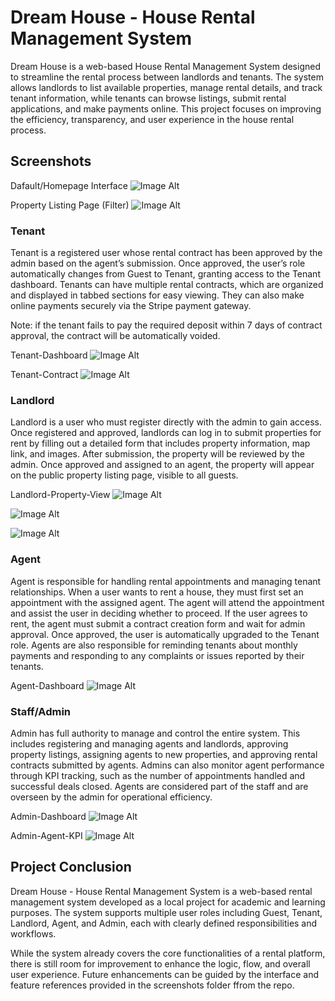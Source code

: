 # Dream House - House Rental Management System

Dream House is a web-based House Rental Management System designed to streamline the rental process between landlords and tenants. The system allows landlords to list available properties, manage rental details, and track tenant information, while tenants can browse listings, submit rental applications, and make payments online. This project focuses on improving the efficiency, transparency, and user experience in the house rental process.

## Screenshots
Dafault/Homepage Interface
![Image Alt](https://github.com/aiymnn/House-Rental-Management-System-DreamHouse/blob/4b40f427c7b2a85c965e668280b5a016f7af10aa/screenshorts/GuestUser/Homepage.png)

Property Listing Page (Filter)
![Image Alt](https://github.com/aiymnn/House-Rental-Management-System-DreamHouse/blob/4b40f427c7b2a85c965e668280b5a016f7af10aa/screenshorts/GuestUser/filter.png)


### Tenant
Tenant is a registered user whose rental contract has been approved by the admin based on the agent’s submission. Once approved, the user’s role automatically changes from Guest to Tenant, granting access to the Tenant dashboard. Tenants can have multiple rental contracts, which are organized and displayed in tabbed sections for easy viewing. They can also make online payments securely via the Stripe payment gateway.

Note: if the tenant fails to pay the required deposit within 7 days of contract approval, the contract will be automatically voided.

Tenant-Dashboard
![Image Alt](https://github.com/aiymnn/House-Rental-Management-System-DreamHouse/blob/4b40f427c7b2a85c965e668280b5a016f7af10aa/screenshorts/Tenant/dashboard.png)

Tenant-Contract
![Image Alt](https://github.com/aiymnn/House-Rental-Management-System-DreamHouse/blob/4b40f427c7b2a85c965e668280b5a016f7af10aa/screenshorts/Tenant/contract-1.png)


### Landlord
Landlord is a user who must register directly with the admin to gain access. Once registered and approved, landlords can log in to submit properties for rent by filling out a detailed form that includes property information, map link, and images. After submission, the property will be reviewed by the admin. Once approved and assigned to an agent, the property will appear on the public property listing page, visible to all guests.

Landlord-Property-View
![Image Alt](https://github.com/aiymnn/House-Rental-Management-System-DreamHouse/blob/4b40f427c7b2a85c965e668280b5a016f7af10aa/screenshorts/Landlord/property-view-1.png)

![Image Alt](https://github.com/aiymnn/House-Rental-Management-System-DreamHouse/blob/4b40f427c7b2a85c965e668280b5a016f7af10aa/screenshorts/Landlord/property-view-2.png)

![Image Alt](https://github.com/aiymnn/House-Rental-Management-System-DreamHouse/blob/4b40f427c7b2a85c965e668280b5a016f7af10aa/screenshorts/Landlord/property-view-3.png)


### Agent
Agent is responsible for handling rental appointments and managing tenant relationships. When a user wants to rent a house, they must first set an appointment with the assigned agent. The agent will attend the appointment and assist the user in deciding whether to proceed. If the user agrees to rent, the agent must submit a contract creation form and wait for admin approval. Once approved, the user is automatically upgraded to the Tenant role. Agents are also responsible for reminding tenants about monthly payments and responding to any complaints or issues reported by their tenants.

Agent-Dashboard
![Image Alt](https://github.com/aiymnn/House-Rental-Management-System-DreamHouse/blob/4b40f427c7b2a85c965e668280b5a016f7af10aa/screenshorts/Agent/dashboard.png)


### Staff/Admin
Admin has full authority to manage and control the entire system. This includes registering and managing agents and landlords, approving property listings, assigning agents to new properties, and approving rental contracts submitted by agents. Admins can also monitor agent performance through KPI tracking, such as the number of appointments handled and successful deals closed. Agents are considered part of the staff and are overseen by the admin for operational efficiency.

Admin-Dashboard
![Image Alt](https://github.com/aiymnn/House-Rental-Management-System-DreamHouse/blob/1b1f7e76266b7a4f91acaf956e9c1135bbde8efd/screenshorts/Admin/dashboard.png)

Admin-Agent-KPI
![Image Alt](https://github.com/aiymnn/House-Rental-Management-System-DreamHouse/blob/1b1f7e76266b7a4f91acaf956e9c1135bbde8efd/screenshorts/Admin/agent-kpi.png)

## Project Conclusion
Dream House - House Rental Management System is a web-based rental management system developed as a local project for academic and learning purposes. The system supports multiple user roles including Guest, Tenant, Landlord, Agent, and Admin, each with clearly defined responsibilities and workflows.

While the system already covers the core functionalities of a rental platform, there is still room for improvement to enhance the logic, flow, and overall user experience. Future enhancements can be guided by the interface and feature references provided in the screenshots folder ffrom the repo.
